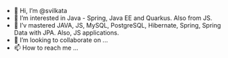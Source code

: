 - 👋 Hi, I’m @svilkata
- 👀 I’m interested in Java - Spring, Java EE and Quarkus. Also from JS. 
- 🌱 I’v mastered JAVA, JS, MySQL, PostgreSQL, Hibernate, Spring, Spring Data with JPA. Also, JS applications.
- 💞️ I’m looking to collaborate on ...
- 📫 How to reach me ...
